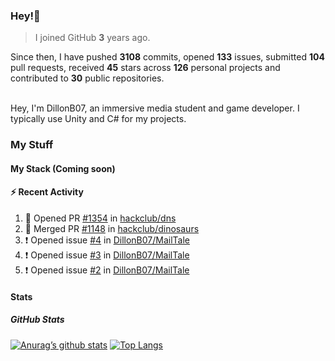 ### Hey!👋
<!-- [![Banner](banner.png)](https://dillonb07.is-a.dev) -->


> I joined GitHub **3** years ago.

Since then, I have pushed **3108** commits, opened **133** issues, submitted **104** pull requests, received **45** stars across **126** personal projects and contributed to **30** public repositories.

<br>
Hey, I'm DillonB07, an immersive media student and game developer. I typically use Unity and C# for my projects.

<br>

### My Stuff

#### My Stack (Coming soon)

#### :zap: Recent Activity

<!--START_SECTION:activity-->
1. 💪 Opened PR [#1354](https://github.com/hackclub/dns/pull/1354) in [hackclub/dns](https://github.com/hackclub/dns)
2. 🎉 Merged PR [#1148](https://github.com/hackclub/dinosaurs/pull/1148) in [hackclub/dinosaurs](https://github.com/hackclub/dinosaurs)
3. ❗ Opened issue [#4](https://github.com/DillonB07/MailTale/issues/4) in [DillonB07/MailTale](https://github.com/DillonB07/MailTale)
4. ❗ Opened issue [#3](https://github.com/DillonB07/MailTale/issues/3) in [DillonB07/MailTale](https://github.com/DillonB07/MailTale)
5. ❗ Opened issue [#2](https://github.com/DillonB07/MailTale/issues/2) in [DillonB07/MailTale](https://github.com/DillonB07/MailTale)
<!--END_SECTION:activity-->

#### Stats

##### GitHub Stats
[![Anurag’s github stats](https://github-readme-stats.vercel.app/api?username=dillonb07&show_icons=true&theme=radical)](https://github.com/dillonb07)
[![Top Langs](https://github-readme-stats.vercel.app/api/top-langs/?username=dillonb07&layout=compact&theme=radical)](https://github.com/dillonb07)
